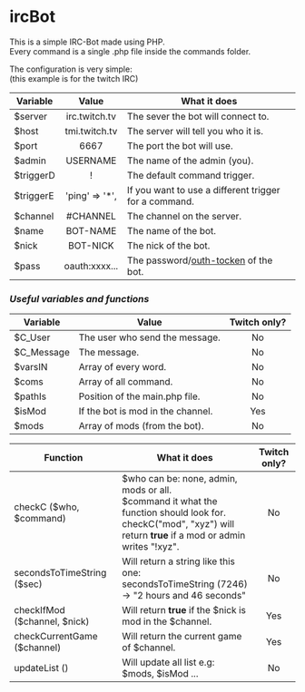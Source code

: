 # ircBot

This is a simple IRC-Bot made using PHP.  
Every command is a single .php file inside the commands folder.  

The configuration is very simple:  
(this example is for the twitch IRC)

| Variable  | Value         | What it does                                      |
|-----------|:-------------:|---------------------------------------------------|
| $server   | irc.twitch.tv | The sever the bot will connect to.                |
| $host     | tmi.twitch.tv | The server will tell you who it is.               |
| $port     | 6667          | The port the bot will use.                        |
| $admin    | USERNAME      | The name of the admin (you).                      |
| $triggerD | !             | The default command trigger.                      |
| $triggerE | 'ping' => '*',| If you want to use a different trigger for a command.|
| $channel  | #CHANNEL      | The channel on the server.                        |
| $name     | BOT-NAME      | The name of the bot.                              |
| $nick     | BOT-NICK      | The nick of the bot.                              |
| $pass     | oauth:xxxx... | The password/[outh-tocken](http://twitchapps.com/tmi/) of the bot.|

### *Useful variables and functions*

| Variable   | Value                            | Twitch only? |
|------------|----------------------------------|:------------:|
| $C_User    | The user who send the message.   |       No     |
| $C_Message | The message.                     |       No     |
| $varsIN    | Array of every word.             |       No     |
| $coms      | Array of all command.            |       No     |
| $pathIs    | Position of the main.php file.   |       No     |
| $isMod     | If the bot is mod in the channel.|       Yes    |
| $mods      | Array of mods (from the bot).    |       No     |

| Function               | What it does | Twitch only? |
|------------------------|--------------|:------------:|
| checkC ($who, $command)| $who can be: none, admin, mods or all.<br>  $command it what the function should look for.<br> checkC("mod", "xyz") will return **true** if a mod or admin writes "!xyz".| No |
| secondsToTimeString ($sec) | Will return a string like this one:<br> secondsToTimeString (7246) -> "2 hours and 46 seconds"| No |
| checkIfMod ($channel, $nick) | Will return **true** if the $nick is mod in the $channel. | Yes |
| checkCurrentGame ($channel)  | Will return the current game of $channel. | Yes |
| updateList () | Will update all list e.g: $mods, $isMod ... | No |
